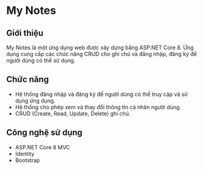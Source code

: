 # My Notes

## Giới thiệu
My Notes là một ứng dụng web được xây dựng bằng ASP.NET Core 8.
Ứng dụng cung cấp các chức năng CRUD cho ghi chú và đăng nhập, đăng ký để người dùng có thể sử dụng.

## Chức năng
- Hệ thống đăng nhập và đăng ký để người dùng có thể truy cập và sử dụng ứng dụng.
- Hệ thống cho phép xem và thay đổi thông tin cá nhân người dùng.
- CRUD (Create, Read, Update, Delete) ghi chú.

## Công nghệ sử dụng
- ASP.NET Core 8 MVC
- Identity
- Bootstrap

